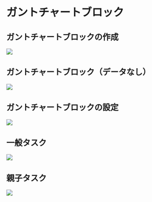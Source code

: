 # ガントチャートブロック

## ガントチャートブロックの作成

![](https://static-docs.nocobase.com/c87178922308143656bc444c57bac45d.png)

## ガントチャートブロック（データなし）

![](https://static-docs.nocobase.com/1b439225f12b7a09aaab9d3a6dc11215.png)

## ガントチャートブロックの設定

![](https://static-docs.nocobase.com/e3b1950ca356fd58b4e1b644067337e4.png)

## 一般タスク

![](https://static-docs.nocobase.com/4bb22d6c98dc5f4e0a27aecd67a0e586.png)

## 親子タスク

![](https://static-docs.nocobase.com/672625d0238dbd685f3e1c1ef810024f.png)

